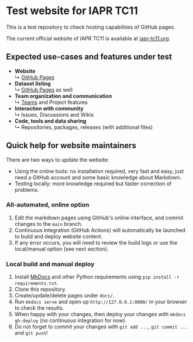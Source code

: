 # Test website for IAPR TC11
This is a test repository to check hosting capabilities of GitHub pages.

The current official website of IAPR TC11 is available at [iapr-tc11.org](http://www.iapr-tc11.org).

## Expected use-cases and features under test
- **Website**  
   ↳ [GitHub Pages](https://pages.github.com/)
- **Dataset listing**  
   ↳ [GitHub Pages](https://pages.github.com/) as well
- **Team organization and communication**  
   ↳ [Teams](https://docs.github.com/en/organizations/collaborating-with-your-team) and Project features
- **Interaction with community**  
   ↳ Issues, Discussions and Wikis
- **Code, tools and data sharing**  
   ↳ Repositories, packages, releases (with additional files)


## Quick help for website maintainers

There are two ways to update the website:

- Using the online tools: no installation required, very fast and easy, just need a GitHub account and some basic knowledge about Markdown.
- Testing locally: more knowledge required but faster correction of problems.

### All-automated, online option
1. Edit the markdown pages using GitHub's online interface, and commit changes to the `main` branch.
2. Continuous integration (GitHub Actions) will automatically be launched to build and deploy website content.
3. If any error occurs, you will need to review the build logs or use the local/manual option (see next section).

### Local build and manual deploy
1. Install [MkDocs](https://www.mkdocs.org/) and other Python requirements using `pip install -r requirements.txt`.
2. Clone this repository.
3. Create/update/delete pages under `docs/`.
4. Run `mkdocs serve` and open up `http://127.0.0.1:8000/` in your browser to check the results.
5. When happy with your changes, then deploy your changes with `mkdocs gh-deploy` (no continuous integration for now).
6. Do not forget to commit your changes with `git add ...`, `git commit ...` and `git push`!

